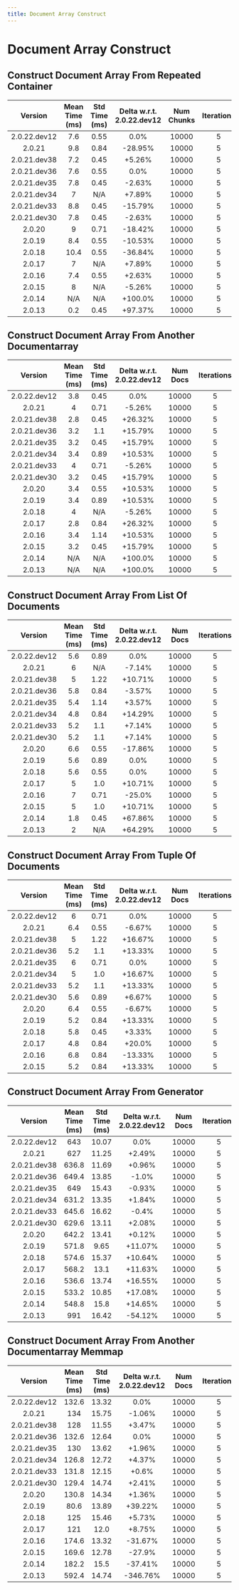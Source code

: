 ```yaml
---
title: Document Array Construct
---
```

# Document Array Construct

## Construct Document Array From Repeated Container

| Version | Mean Time (ms) | Std Time (ms) | Delta w.r.t. 2.0.22.dev12 | Num Chunks | Iterations |
| :---: | :---: | :---: | :---: | :---: | :---: |
| 2.0.22.dev12 | 7.6 | 0.55 | 0.0% | 10000 | 5 |
| 2.0.21 | 9.8 | 0.84 | -28.95% | 10000 | 5 |
| 2.0.21.dev38 | 7.2 | 0.45 | +5.26% | 10000 | 5 |
| 2.0.21.dev36 | 7.6 | 0.55 | 0.0% | 10000 | 5 |
| 2.0.21.dev35 | 7.8 | 0.45 | -2.63% | 10000 | 5 |
| 2.0.21.dev34 | 7 | N/A | +7.89% | 10000 | 5 |
| 2.0.21.dev33 | 8.8 | 0.45 | -15.79% | 10000 | 5 |
| 2.0.21.dev30 | 7.8 | 0.45 | -2.63% | 10000 | 5 |
| 2.0.20 | 9 | 0.71 | -18.42% | 10000 | 5 |
| 2.0.19 | 8.4 | 0.55 | -10.53% | 10000 | 5 |
| 2.0.18 | 10.4 | 0.55 | -36.84% | 10000 | 5 |
| 2.0.17 | 7 | N/A | +7.89% | 10000 | 5 |
| 2.0.16 | 7.4 | 0.55 | +2.63% | 10000 | 5 |
| 2.0.15 | 8 | N/A | -5.26% | 10000 | 5 |
| 2.0.14 | N/A | N/A | +100.0% | 10000 | 5 |
| 2.0.13 | 0.2 | 0.45 | +97.37% | 10000 | 5 |
## Construct Document Array From Another Documentarray

| Version | Mean Time (ms) | Std Time (ms) | Delta w.r.t. 2.0.22.dev12 | Num Docs | Iterations |
| :---: | :---: | :---: | :---: | :---: | :---: |
| 2.0.22.dev12 | 3.8 | 0.45 | 0.0% | 10000 | 5 |
| 2.0.21 | 4 | 0.71 | -5.26% | 10000 | 5 |
| 2.0.21.dev38 | 2.8 | 0.45 | +26.32% | 10000 | 5 |
| 2.0.21.dev36 | 3.2 | 1.1 | +15.79% | 10000 | 5 |
| 2.0.21.dev35 | 3.2 | 0.45 | +15.79% | 10000 | 5 |
| 2.0.21.dev34 | 3.4 | 0.89 | +10.53% | 10000 | 5 |
| 2.0.21.dev33 | 4 | 0.71 | -5.26% | 10000 | 5 |
| 2.0.21.dev30 | 3.2 | 0.45 | +15.79% | 10000 | 5 |
| 2.0.20 | 3.4 | 0.55 | +10.53% | 10000 | 5 |
| 2.0.19 | 3.4 | 0.89 | +10.53% | 10000 | 5 |
| 2.0.18 | 4 | N/A | -5.26% | 10000 | 5 |
| 2.0.17 | 2.8 | 0.84 | +26.32% | 10000 | 5 |
| 2.0.16 | 3.4 | 1.14 | +10.53% | 10000 | 5 |
| 2.0.15 | 3.2 | 0.45 | +15.79% | 10000 | 5 |
| 2.0.14 | N/A | N/A | +100.0% | 10000 | 5 |
| 2.0.13 | N/A | N/A | +100.0% | 10000 | 5 |
## Construct Document Array From List Of Documents

| Version | Mean Time (ms) | Std Time (ms) | Delta w.r.t. 2.0.22.dev12 | Num Docs | Iterations |
| :---: | :---: | :---: | :---: | :---: | :---: |
| 2.0.22.dev12 | 5.6 | 0.89 | 0.0% | 10000 | 5 |
| 2.0.21 | 6 | N/A | -7.14% | 10000 | 5 |
| 2.0.21.dev38 | 5 | 1.22 | +10.71% | 10000 | 5 |
| 2.0.21.dev36 | 5.8 | 0.84 | -3.57% | 10000 | 5 |
| 2.0.21.dev35 | 5.4 | 1.14 | +3.57% | 10000 | 5 |
| 2.0.21.dev34 | 4.8 | 0.84 | +14.29% | 10000 | 5 |
| 2.0.21.dev33 | 5.2 | 1.1 | +7.14% | 10000 | 5 |
| 2.0.21.dev30 | 5.2 | 1.1 | +7.14% | 10000 | 5 |
| 2.0.20 | 6.6 | 0.55 | -17.86% | 10000 | 5 |
| 2.0.19 | 5.6 | 0.89 | 0.0% | 10000 | 5 |
| 2.0.18 | 5.6 | 0.55 | 0.0% | 10000 | 5 |
| 2.0.17 | 5 | 1.0 | +10.71% | 10000 | 5 |
| 2.0.16 | 7 | 0.71 | -25.0% | 10000 | 5 |
| 2.0.15 | 5 | 1.0 | +10.71% | 10000 | 5 |
| 2.0.14 | 1.8 | 0.45 | +67.86% | 10000 | 5 |
| 2.0.13 | 2 | N/A | +64.29% | 10000 | 5 |
## Construct Document Array From Tuple Of Documents

| Version | Mean Time (ms) | Std Time (ms) | Delta w.r.t. 2.0.22.dev12 | Num Docs | Iterations |
| :---: | :---: | :---: | :---: | :---: | :---: |
| 2.0.22.dev12 | 6 | 0.71 | 0.0% | 10000 | 5 |
| 2.0.21 | 6.4 | 0.55 | -6.67% | 10000 | 5 |
| 2.0.21.dev38 | 5 | 1.22 | +16.67% | 10000 | 5 |
| 2.0.21.dev36 | 5.2 | 1.1 | +13.33% | 10000 | 5 |
| 2.0.21.dev35 | 6 | 0.71 | 0.0% | 10000 | 5 |
| 2.0.21.dev34 | 5 | 1.0 | +16.67% | 10000 | 5 |
| 2.0.21.dev33 | 5.2 | 1.1 | +13.33% | 10000 | 5 |
| 2.0.21.dev30 | 5.6 | 0.89 | +6.67% | 10000 | 5 |
| 2.0.20 | 6.4 | 0.55 | -6.67% | 10000 | 5 |
| 2.0.19 | 5.2 | 0.84 | +13.33% | 10000 | 5 |
| 2.0.18 | 5.8 | 0.45 | +3.33% | 10000 | 5 |
| 2.0.17 | 4.8 | 0.84 | +20.0% | 10000 | 5 |
| 2.0.16 | 6.8 | 0.84 | -13.33% | 10000 | 5 |
| 2.0.15 | 5.2 | 0.84 | +13.33% | 10000 | 5 |
## Construct Document Array From Generator

| Version | Mean Time (ms) | Std Time (ms) | Delta w.r.t. 2.0.22.dev12 | Num Docs | Iterations |
| :---: | :---: | :---: | :---: | :---: | :---: |
| 2.0.22.dev12 | 643 | 10.07 | 0.0% | 10000 | 5 |
| 2.0.21 | 627 | 11.25 | +2.49% | 10000 | 5 |
| 2.0.21.dev38 | 636.8 | 11.69 | +0.96% | 10000 | 5 |
| 2.0.21.dev36 | 649.4 | 13.85 | -1.0% | 10000 | 5 |
| 2.0.21.dev35 | 649 | 15.43 | -0.93% | 10000 | 5 |
| 2.0.21.dev34 | 631.2 | 13.35 | +1.84% | 10000 | 5 |
| 2.0.21.dev33 | 645.6 | 16.62 | -0.4% | 10000 | 5 |
| 2.0.21.dev30 | 629.6 | 13.11 | +2.08% | 10000 | 5 |
| 2.0.20 | 642.2 | 13.41 | +0.12% | 10000 | 5 |
| 2.0.19 | 571.8 | 9.65 | +11.07% | 10000 | 5 |
| 2.0.18 | 574.6 | 15.37 | +10.64% | 10000 | 5 |
| 2.0.17 | 568.2 | 13.1 | +11.63% | 10000 | 5 |
| 2.0.16 | 536.6 | 13.74 | +16.55% | 10000 | 5 |
| 2.0.15 | 533.2 | 10.85 | +17.08% | 10000 | 5 |
| 2.0.14 | 548.8 | 15.8 | +14.65% | 10000 | 5 |
| 2.0.13 | 991 | 16.42 | -54.12% | 10000 | 5 |
## Construct Document Array From Another Documentarray Memmap

| Version | Mean Time (ms) | Std Time (ms) | Delta w.r.t. 2.0.22.dev12 | Num Docs | Iterations |
| :---: | :---: | :---: | :---: | :---: | :---: |
| 2.0.22.dev12 | 132.6 | 13.32 | 0.0% | 10000 | 5 |
| 2.0.21 | 134 | 15.75 | -1.06% | 10000 | 5 |
| 2.0.21.dev38 | 128 | 11.55 | +3.47% | 10000 | 5 |
| 2.0.21.dev36 | 132.6 | 12.64 | 0.0% | 10000 | 5 |
| 2.0.21.dev35 | 130 | 13.62 | +1.96% | 10000 | 5 |
| 2.0.21.dev34 | 126.8 | 12.72 | +4.37% | 10000 | 5 |
| 2.0.21.dev33 | 131.8 | 12.15 | +0.6% | 10000 | 5 |
| 2.0.21.dev30 | 129.4 | 14.74 | +2.41% | 10000 | 5 |
| 2.0.20 | 130.8 | 14.34 | +1.36% | 10000 | 5 |
| 2.0.19 | 80.6 | 13.89 | +39.22% | 10000 | 5 |
| 2.0.18 | 125 | 15.46 | +5.73% | 10000 | 5 |
| 2.0.17 | 121 | 12.0 | +8.75% | 10000 | 5 |
| 2.0.16 | 174.6 | 13.32 | -31.67% | 10000 | 5 |
| 2.0.15 | 169.6 | 12.78 | -27.9% | 10000 | 5 |
| 2.0.14 | 182.2 | 15.5 | -37.41% | 10000 | 5 |
| 2.0.13 | 592.4 | 14.74 | -346.76% | 10000 | 5 |

